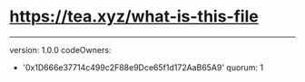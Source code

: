 # https://tea.xyz/what-is-this-file
---
version: 1.0.0
codeOwners:
  - '0x1D666e37714c499c2F88e9Dce65f1d172AaB65A9'
quorum: 1
